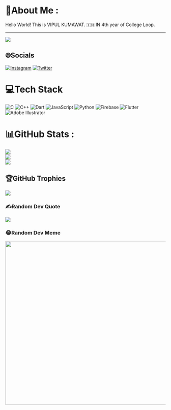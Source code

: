 # 💫About Me :
Hello World! This is VIPUL KUMAWAT. 🇮🇳
IN 4th year of College Loop.






---
[![](https://visitcount.itsvg.in/api?id=thevipulkumawat&icon=5&color=9)](https://visitcount.itsvg.in)


## 🌐Socials
[![Instagram](https://img.shields.io/badge/Instagram-%23E4405F.svg?logo=Instagram&logoColor=white)](https://instagram.com/_whizzzz)  [![Twitter](https://img.shields.io/badge/Twitter-%231DA1F2.svg?logo=Twitter&logoColor=white)](https://twitter.com/thevipulkumawat) 

# 💻Tech Stack
![C](https://img.shields.io/badge/c-%2300599C.svg?style=flat&logo=c&logoColor=white) ![C++](https://img.shields.io/badge/c++-%2300599C.svg?style=flat&logo=c%2B%2B&logoColor=white) ![Dart](https://img.shields.io/badge/dart-%230175C2.svg?style=flat&logo=dart&logoColor=white) ![JavaScript](https://img.shields.io/badge/javascript-%23323330.svg?style=flat&logo=javascript&logoColor=%23F7DF1E) ![Python](https://img.shields.io/badge/python-3670A0?style=flat&logo=python&logoColor=ffdd54) ![Firebase](https://img.shields.io/badge/firebase-%23039BE5.svg?style=flat&logo=firebase) ![Flutter](https://img.shields.io/badge/Flutter-%2302569B.svg?style=flat&logo=Flutter&logoColor=white) ![Adobe Illustrator](https://img.shields.io/badge/adobeillustrator-%23FF9A00.svg?style=flat&logo=adobeillustrator&logoColor=white)
# 📊GitHub Stats :
![](https://github-readme-stats.vercel.app/api?username=thevipulkumawat&theme=blueberry&hide_border=false&include_all_commits=false&count_private=false)<br/>
![](https://github-readme-streak-stats.herokuapp.com/?user=thevipulkumawat&theme=blueberry&hide_border=false)<br/>
![](https://github-readme-stats.vercel.app/api/top-langs/?username=thevipulkumawat&theme=blueberry&hide_border=false&include_all_commits=false&count_private=false&layout=compact)

## 🏆GitHub Trophies
![](https://github-profile-trophy.vercel.app/?username=thevipulkumawat&theme=darkhub&no-frame=false&no-bg=false&margin-w=4)

### ✍️Random Dev Quote
![](https://quotes-github-readme.vercel.app/api?type=horizontal&theme=dark)

### 😂Random Dev Meme
<img src="https://random-memer.herokuapp.com/" width="512px"/>

